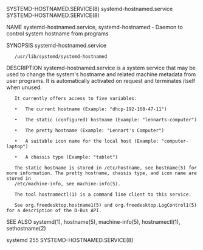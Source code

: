 SYSTEMD-HOSTNAMED.SERVICE(8)					   systemd-hostnamed.service					  SYSTEMD-HOSTNAMED.SERVICE(8)

NAME
       systemd-hostnamed.service, systemd-hostnamed - Daemon to control system hostname from programs

SYNOPSIS
       systemd-hostnamed.service

       /usr/lib/systemd/systemd-hostnamed

DESCRIPTION
       systemd-hostnamed.service is a system service that may be used to change the system's hostname and related machine metadata from user programs. It is
       automatically activated on request and terminates itself when unused.

       It currently offers access to five variables:

       •   The current hostname (Example: "dhcp-192-168-47-11")

       •   The static (configured) hostname (Example: "lennarts-computer")

       •   The pretty hostname (Example: "Lennart's Computer")

       •   A suitable icon name for the local host (Example: "computer-laptop")

       •   A chassis type (Example: "tablet")

       The static hostname is stored in /etc/hostname, see hostname(5) for more information. The pretty hostname, chassis type, and icon name are stored in
       /etc/machine-info, see machine-info(5).

       The tool hostnamectl(1) is a command line client to this service.

       See org.freedesktop.hostname1(5) and org.freedesktop.LogControl1(5) for a description of the D-Bus API.

SEE ALSO
       systemd(1), hostname(5), machine-info(5), hostnamectl(1), sethostname(2)

systemd 255															  SYSTEMD-HOSTNAMED.SERVICE(8)

